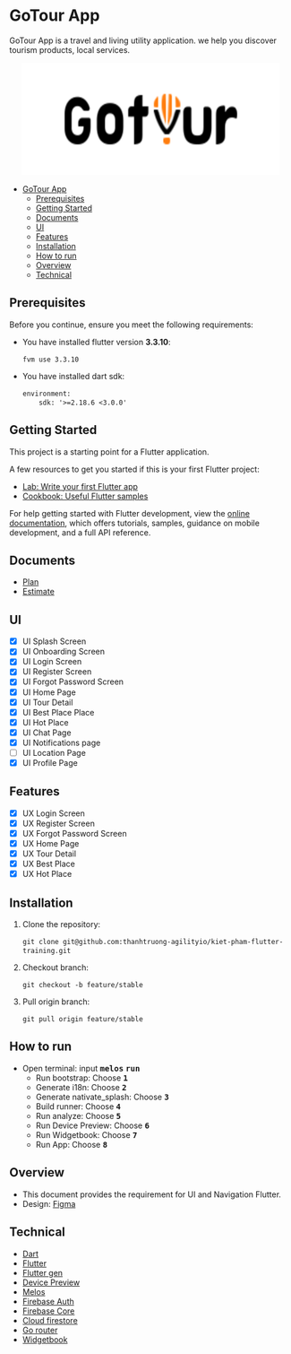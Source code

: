 # GoTour App
GoTour App is a travel and living utility application. we help you discover tourism products, local services.
<p align="center">
  <img width="460" height="200" src="apps/gotour_ui/assets/icons/brand.svg">
</p>

- [GoTour App](#gotour-app)
  - [Prerequisites](#prerequisites)
  - [Getting Started](#getting-started)
  - [Documents](#documents)
  - [UI](#ui)
  - [Features](#features)
  - [Installation](#installation)
  - [How to run](#how-to-run)
  - [Overview](#overview)
  - [Technical](#technical)

## Prerequisites
Before you continue, ensure you meet the following requirements:

* You have installed flutter version __3.3.10__:
    ```
    fvm use 3.3.10
    ```
* You have installed dart sdk:  

    ```
    environment:
        sdk: '>=2.18.6 <3.0.0'
    ```

## Getting Started

This project is a starting point for a Flutter application.

A few resources to get you started if this is your first Flutter project:

- [Lab: Write your first Flutter app](https://docs.flutter.dev/get-started/codelab)
- [Cookbook: Useful Flutter samples](https://docs.flutter.dev/cookbook)

For help getting started with Flutter development, view the
[online documentation](https://docs.flutter.dev/), which offers tutorials,
samples, guidance on mobile development, and a full API reference.

## Documents
- [Plan](https://docs.google.com/document/d/1wXBmGxw3MWo0XH2EPemtJ80JpLqXbyYruugSHyn4lmo/edit?usp=sharing)
- [Estimate](https://docs.google.com/document/d/1FZhhYIz-_ePHHlYJ7Di0fdHL3KvnBjAUNCYWAtAocTc/edit?usp=sharing)

## UI
- [x] UI Splash Screen
- [x] UI Onboarding Screen
- [x] UI Login Screen
- [x] UI Register Screen
- [x] UI Forgot Password Screen
- [x] UI Home Page
- [x] UI Tour Detail
- [x] UI Best Place Place
- [x] UI Hot Place
- [x] UI Chat Page
- [x] UI Notifications page
- [ ] UI Location Page
- [x] UI Profile Page
  
## Features
- [x] UX Login Screen
- [x] UX Register Screen
- [x] UX Forgot Password Screen
- [x] UX Home Page
- [x] UX Tour Detail
- [x] UX Best Place
- [x] UX Hot Place

## Installation
1. Clone the repository:  

    ```
    git clone git@github.com:thanhtruong-agilityio/kiet-pham-flutter-training.git
    ```
2. Checkout branch:  

    ```
    git checkout -b feature/stable
    ```
3. Pull origin branch:  

    ```
    git pull origin feature/stable
    ```

## How to run
* Open terminal: input <kbd>__melos__</kbd> <kbd>__run__</kbd>
    - Run bootstrap: Choose <kbd>__1__</kbd>
    - Generate i18n: Choose <kbd>__2__</kbd>
    - Generate nativate_splash: Choose <kbd>__3__</kbd>
    - Build runner: Choose <kbd>__4__</kbd>
    - Run analyze: Choose <kbd>__5__</kbd>
    - Run Device Preview: Choose <kbd>__6__</kbd>
    - Run Widgetbook: Choose <kbd>__7__</kbd>
    - Run App: Choose <kbd>__8__</kbd>

## Overview
- This document provides the requirement for UI and Navigation Flutter.
- Design: [Figma](<https://www.figma.com/file/DB266AI75DlAY06ZkectSm/gotour-travel-app?node-id=0%3A1234&t=TR1yAcwifVROwHZk-1>)

## Technical
- [Dart](https://dart.dev/)
- [Flutter](https://flutter.dev/)
- [Flutter gen](https://pub.dev/packages/flutter_gen)
- [Device Preview](https://pub.dev/packages/device_preview)
- [Melos](https://pub.dev/packages/melos)
- [Firebase Auth](https://pub.dev/packages/firebase_auth)
- [Firebase Core](https://pub.dev/packages/firebase_core)
- [Cloud firestore](https://pub.dev/packages/cloud_firestore)
- [Go router](https://pub.dev/packages/go_router)
- [Widgetbook](https://pub.dev/packages/widgetbook)

